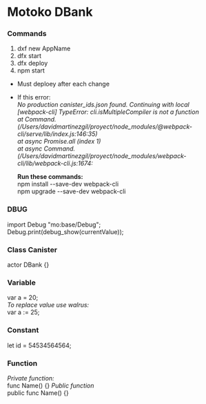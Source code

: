 # Motoko DBank

### Commands
1) dxf new AppName</br>
2) dfx start
3) dfx deploy
4) npm start
* Must deploey after each change
* If this error:</br>
  <i>No production canister_ids.json found. Continuing with local</i></br>
  <i>[webpack-cli] TypeError: cli.isMultipleCompiler is not a function</i></br>
  <i>at Command.<anonymous> (/Users/davidmartinezgil/proyect/node_modules/@webpack-cli/serve/lib/index.js:146:35)</i></br>
  <i>at async Promise.all (index 1)</i></br>
  <i>at async Command.<anonymous> (/Users/davidmartinezgil/proyect/node_modules/webpack-cli/lib/webpack-cli.js:1674:</i></br>
  
  <b>Run these commands:</b> </br>
  npm install --save-dev webpack-cli</br>
  npm upgrade --save-dev webpack-cli</br>

### DBUG
import Debug "mo:base/Debug";</br>
Debug.print(debug_show(currentValue));</br>

### Class Canister
actor DBank {}

### Variable
var a = 20;</br>
<i>To replace value use walrus:</i></br>
var a := 25;

### Constant
let id = 54534564564;

### Function
<i>Private function:</i></br>
func Name() {}
<i>Public function</i></br>
public func Name() {}
